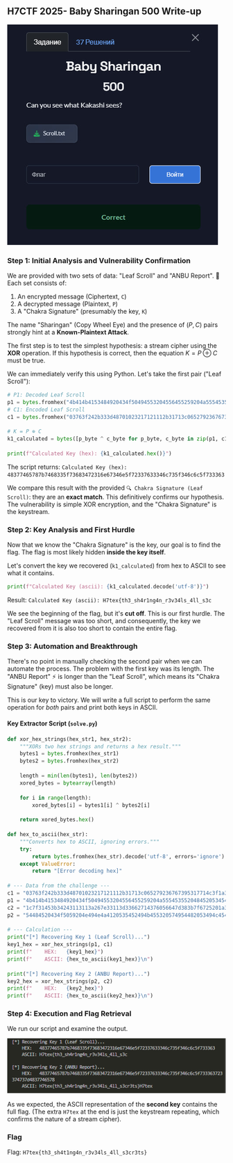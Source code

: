 ## H7CTF 2025- Baby Sharingan 500 Write-up

![Title](images/Title.jpg)

### Step 1: Initial Analysis and Vulnerability Confirmation

We are provided with two sets of data: "Leaf Scroll" and "ANBU Report". 📜 Each set consists of:

1.  An encrypted message (Ciphertext, `C`)
2.  A decrypted message (Plaintext, `P`)
3.  A "Chakra Signature" (presumably the key, `K`)

The name "Sharingan" (Copy Wheel Eye) and the presence of $(P, C)$ pairs strongly hint at a **Known-Plaintext Attack**.

The first step is to test the simplest hypothesis: a stream cipher using the **XOR** operation. If this hypothesis is correct, then the equation $K = P \oplus C$ must be true.

We can immediately verify this using Python. Let's take the first pair ("Leaf Scroll"):

```python
# P1: Decoded Leaf Scroll
p1 = bytes.fromhex("4b414b4153484920434f50494553204556455259204a5554535520484520534545532e")
# C1: Encoded Leaf Scroll
c1 = bytes.fromhex("03763f242b333d48701023217121112b31713c065279236767395317714c3f1a36604d")

# K = P ⊕ C
k1_calculated = bytes([p_byte ^ c_byte for p_byte, c_byte in zip(p1, c1)])

print(f"Calculated Key (hex): {k1_calculated.hex()}")
```

The script returns:
`Calculated Key (hex): 48377465787b7468335f73683472316e67346e5f72337633346c735f346c6c5f733363`

We compare this result with the provided `🔍 Chakra Signature (Leaf Scroll)`: they are an **exact match**. This definitively confirms our hypothesis. The vulnerability is simple XOR encryption, and the "Chakra Signature" is the keystream.

### Step 2: Key Analysis and First Hurdle

Now that we know the "Chakra Signature" is the key, our goal is to find the flag. The flag is most likely hidden **inside the key itself**.

Let's convert the key we recovered (`k1_calculated`) from hex to ASCII to see what it contains.

```python
print(f"Calculated Key (ascii): {k1_calculated.decode('utf-8')}")
```

Result:
`Calculated Key (ascii): H7tex{th3_sh4r1ng4n_r3v34ls_4ll_s3c`

We see the beginning of the flag, but it's **cut off**. This is our first hurdle. The "Leaf Scroll" message was too short, and consequently, the key we recovered from it is also too short to contain the entire flag.

### Step 3: Automation and Breakthrough

There's no point in manually checking the second pair when we can automate the process. The problem with the first key was its length. The "ANBU Report" ⚡ is longer than the "Leaf Scroll", which means its "Chakra Signature" (key) must also be longer.

This is our key to victory. We will write a full script to perform the same operation for *both* pairs and print both keys in ASCII.

#### Key Extractor Script (`solve.py`)

```python
def xor_hex_strings(hex_str1, hex_str2):
    """XORs two hex strings and returns a hex result."""
    bytes1 = bytes.fromhex(hex_str1)
    bytes2 = bytes.fromhex(hex_str2)
    
    length = min(len(bytes1), len(bytes2))
    xored_bytes = bytearray(length)
    
    for i in range(length):
        xored_bytes[i] = bytes1[i] ^ bytes2[i]
        
    return xored_bytes.hex()

def hex_to_ascii(hex_str):
    """Converts hex to ASCII, ignoring errors."""
    try:
        return bytes.fromhex(hex_str).decode('utf-8', errors='ignore')
    except ValueError:
        return "[Error decoding hex]"

# --- Data from the challenge ---
c1 = "03763f242b333d48701023217121112b31713c065279236767395317714c3f1a36604d"
p1 = "4b414b4153484920434f50494553204556455259204a5554535520484520534545532e"
c2 = "1c7f31453b34243113113a267e33113d33662714376056647d383b7f6725201a3d674322613130341b7e3b2b56"
p2 = "54484520434f5059204e494e4a4120535452494b455320574954482053494c454e5420505245434953494f4e2e"

# --- Calculation ---
print("[*] Recovering Key 1 (Leaf Scroll)...")
key1_hex = xor_hex_strings(p1, c1)
print(f"    HEX:   {key1_hex}")
print(f"    ASCII: {hex_to_ascii(key1_hex)}\n")

print("[*] Recovering Key 2 (ANBU Report)...")
key2_hex = xor_hex_strings(p2, c2)
print(f"    HEX:   {key2_hex}")
print(f"    ASCII: {hex_to_ascii(key2_hex)}\n")
```

### Step 4: Execution and Flag Retrieval

We run our script and examine the output.

![Title](images/1.png)

As we expected, the ASCII representation of the **second key** contains the full flag. (The extra `H7tex` at the end is just the keystream repeating, which confirms the nature of a stream cipher).

### Flag

Flag: `H7tex{th3_sh4t1ng4n_r3v34ls_4ll_s3cr3ts}`